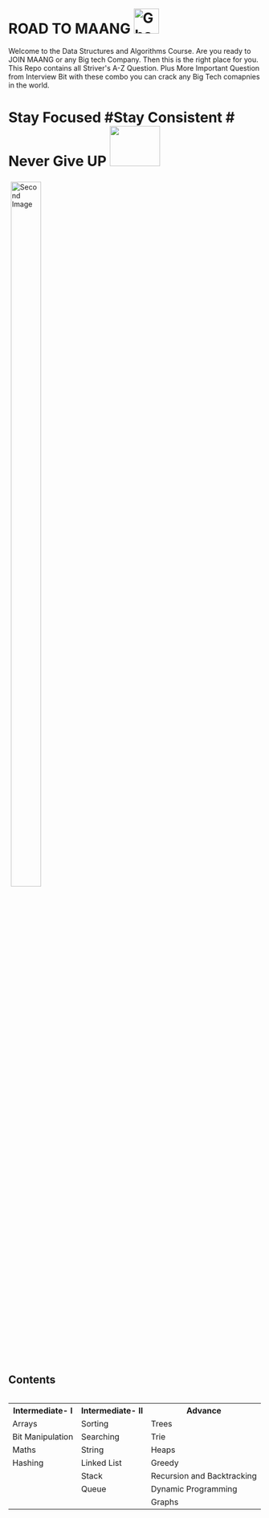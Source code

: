 
# ROAD TO MAANG  <img src="https://raw.githubusercontent.com/Tarikul-Islam-Anik/Animated-Fluent-Emojis/master/Emojis/Smilies/Ghost.png" alt="Ghost" width="50" height="50" />

<!-- Data Structures and Algorithms Course README -->
 

Welcome to the Data Structures and Algorithms Course. Are you ready to JOIN MAANG or any Big tech Company. Then this is the right place for you. 
This Repo contains all Striver's A-Z Question. Plus More Important Question from Interview Bit with these combo you can crack any Big Tech comapnies in the world.
# Stay Focused #Stay Consistent # Never Give UP <img style="height: 80px; width: 100px" src="https://user-images.githubusercontent.com/74038190/216122041-518ac897-8d92-4c6b-9b3f-ca01dcaf38ee.png" />

 <div style="overflow: hidden;">
  <div style="float: left; width: 33.33%; padding: 5px;">
    <img src="https://leetcard.jacoblin.cool/Karan_Dobriyal?ext=activity" alt="Second Image" style="width:60%">   
  </div> 
</div>
 
 
 
## Contents

<div style="display: flex; justify-content: space-between;">
 <!-- Data Structures and Algorithms Course Syllabus -->
<table>
  <tr>
    <th>Intermediate- I</th>
    <th>Intermediate- II</th>
    <th>Advance</th>
  </tr>
  <tr>
    <td>Arrays</td>
    <td>Sorting</td>
    <td>Trees</td>
  </tr>
  <tr>
    <td>Bit Manipulation</td>
    <td>Searching</td>
    <td>Trie</td>
  </tr>
  <tr>
    <td>Maths</td>
    <td>String</td>
    <td>Heaps</td>
  </tr>
  <tr>
    <td>Hashing</td>
    <td>Linked List</td>
    <td>Greedy</td>
  </tr>
  <tr>
    <td></td>
    <td>Stack</td>
    <td>Recursion and Backtracking</td>
  </tr>
  <tr>
    <td></td>
    <td>Queue</td>
    <td>Dynamic Programming</td>
  </tr>
  <tr>
    <td></td> 
    <td></td>
    <td>Graphs</td>
  </tr>
</table>






 
